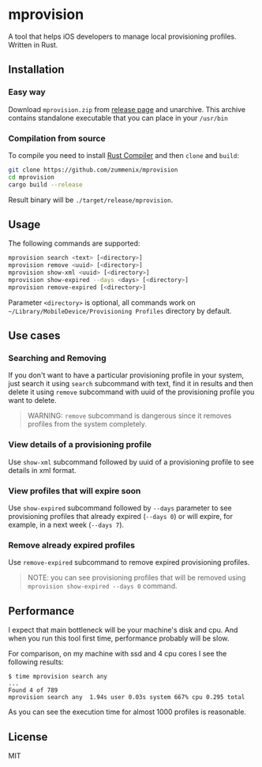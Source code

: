 # mprovision
A tool that helps iOS developers to manage local provisioning profiles.
Written in Rust.

## Installation

### Easy way

Download `mprovision.zip` from
[release page](https://github.com/zummenix/mprovision/releases) and unarchive.
This archive contains standalone executable that you can place in your `/usr/bin`

### Compilation from source

To compile you need to install
[Rust Compiler](https://www.rust-lang.org/downloads.html) and then `clone`
and `build`:

```bash
git clone https://github.com/zummenix/mprovision
cd mprovision
cargo build --release
```

Result binary will be `./target/release/mprovision`.

## Usage

The following commands are supported:
```bash
mprovision search <text> [<directory>]
mprovision remove <uuid> [<directory>]
mprovision show-xml <uuid> [<directory>]
mprovision show-expired --days <days> [<directory>]
mprovision remove-expired [<directory>]
```
Parameter `<directory>` is optional, all commands work on
`~/Library/MobileDevice/Provisioning Profiles` directory by default.

## Use cases

### Searching and Removing

If you don't want to have a particular provisioning profile in your system,
just search it using `search` subcommand with text, find it in results and then
delete it using `remove` subcommand with uuid of the provisioning profile you
want to delete.

> WARNING: `remove` subcommand is dangerous since it removes profiles from the
system completely.

### View details of a provisioning profile

Use `show-xml` subcommand followed by uuid of a provisioning profile to see details
in xml format.

### View profiles that will expire soon

Use `show-expired` subcommand followed by `--days` parameter to see provisioning
profiles that already expired (`--days 0`) or will expire, for example, in a
next week (`--days 7`).

### Remove already expired profiles

Use `remove-expired` subcommand to remove expired provisioning profiles.

> NOTE: you can see provisioning profiles that will be removed using
`mprovision show-expired --days 0` command.

## Performance

I expect that main bottleneck will be your machine's disk and cpu.
And when you run this tool first time, performance probably will be slow.

For comparison, on my machine with ssd and 4 cpu cores I see the following results:
```
$ time mprovision search any
...
Found 4 of 789
mprovision search any  1.94s user 0.03s system 667% cpu 0.295 total
```
As you can see the execution time for almost 1000 profiles is reasonable.

## License

MIT
